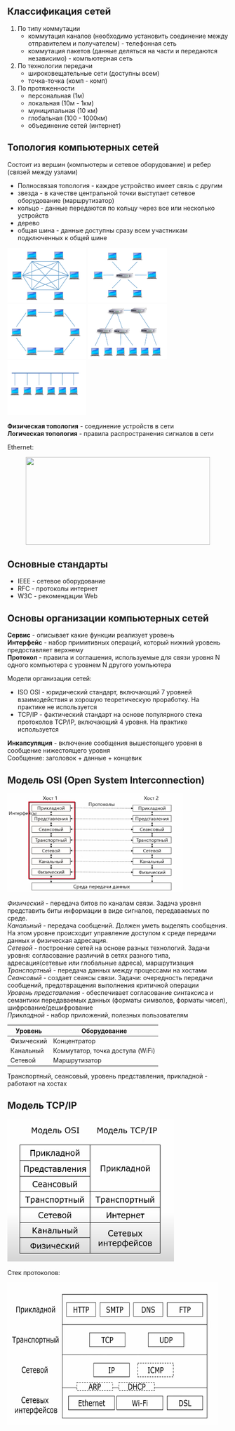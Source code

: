 ## Классификация сетей

1. По типу коммутации
    - коммутация каналов (необходимо установить соединение между отправителем и получателем) - телефонная сеть
    - коммутация пакетов (данные деляться на части и передаются независимо) - компьютерная сеть
2. По технологии передачи
    - широковещательные сети (доступны всем)
    - точка-точка (комп - комп)
3. По протяженности
    - персональная (1м)
    - локальная (10м - 1км)
    - муниципальная (10 км)
    - глобальная (100 - 1000км)
    - объединение сетей (интернет)

## Топология компьютерных сетей
Состоит из вершин (компьютеры и сетевое оборудование) и ребер (связей между узлами)
- Полносвязая топология - каждое устройство имеет связь с другим
- звезда - в качестве центральной точки выступает сетевое оборудование (маршрутизатор)
- кольцо - данные передаются по кольцу через все или несколько устройств
- дерево
- общая шина - данные доступны сразу всем участникам подключенных к общей шине

<div align="left">
  <img width="180" height="125" src="src/net01.png">
  <img width="180" height="125" src="https://github.com/sxexesx/learn-backend/blob/main/networking/src/net02.png">
  <img width="180" height="125" src="https://github.com/sxexesx/learn-backend/blob/main/networking/src/net03.png">
  <img width="180" height="125" src="https://github.com/sxexesx/learn-backend/blob/main/networking/src/net04.png">
  <img width="180" height="125" src="https://github.com/sxexesx/learn-backend/blob/main/networking/src/net05.png">
</div>

**Физическая топология** - соединение устройств в сети  
**Логическая топология** - правила распространения сигналов в сети

Ethernet:
<div align="center">
  <img width="420" height="200" src="https://github.com/sxexesx/learn-backend/blob/main/misc/networking/src/net07.png">
</div>

## Основные стандарты
* IEEE - сетевое оборудование
* RFC - протоколы интернет
* W3C - рекомендации Web

## Основы организации компьютерных сетей
**Сервис** - описывает какие функции реализует уровень  
**Интерфейс** - набор примитивных операций, который нижний уровень предоставляет верхнему  
**Протокол** - правила и соглашения, используемые для связи уровня N одного компьютера с уровнем N другого уомпьютера

Модели организации сетей:
- ISO OSI - юридический стандарт, включающий 7 уровней взаимодействия и хорошую теоретическую проработку. На практике не используется
- TCP/IP - фактический стандарт на основе популярного стека протоколов TCP/IP, включающий 4 уровня. На практике используется

**Инкапсуляция** - включение сообщения вышестоящего уровня в сообщение нижестоящего уровня  
Сообщение: заголовок + данные + концевик

## Модель OSI (Open System Interconnection)

<div>
  <img width="400" height="225" src="https://github.com/sxexesx/learn-backend/blob/main/networking/src/net10.png" alt="">
</div>

_Физический_ - передача битов по каналам связи. Задача уровня представить биты информации в виде сигналов, передаваемых по среде.     
_Канальный_ - передача сообщений. Должен уметь выделять сообщения. На этом уровне происходит управление доступом к среде передачи данных и физическая адресация.  
_Сетевой_ - построение сетей на основе разных технологий. Задачи уровня: согласование различий в сетях разного типа, адресация(сетевые или глобальные адреса), маршрутизация  
_Транспортный_ - передача данных между процессами на хостами    
_Сеансовый_ - создает сеансы связи. Задачи: очередность передачи сообщений, предотвращения выполнения критичной операции   
_Уровень представления_ - обеспечивает согласование синтаксиса и семантики передаваемых данных (форматы символов, форматы чисел), шифрование/дешифрование  
_Прикладной_ - набор приложений, полезных пользователям

| Уровень    | Оборудование                     |
|------------|----------------------------------|
| Физический | Концентратор                     |
| Канальный  | Коммутатор, точка доступа (WiFi) |
| Сетевой    | Маршрутизатор                    |  

Транспортный, сеансовый, уровень представления, прикладной - работают на хостах

## Модель TCP/IP

<div>
  <img width="380" height="325" src="https://github.com/sxexesx/learn-backend/blob/main/networking/src/net11.png" alt="">
</div>

Стек протоколов:
<div>
  <img width="480" height="325" src="https://github.com/sxexesx/learn-backend/blob/main/networking/src/net12.png" alt="">
</div>
